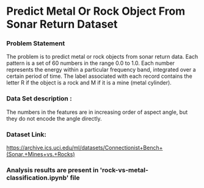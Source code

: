 # Predict Metal Or Rock Object From Sonar Return Dataset

### Problem Statement
The problem is to predict
metal or rock objects from sonar return data. Each pattern is a set of 60 numbers in the range
0.0 to 1.0. Each number represents the energy within a particular frequency band, integrated
over a certain period of time. The label associated with each record contains the letter R if
the object is a rock and M if it is a mine (metal cylinder).

### Data Set description :
The numbers in the features are in increasing order of aspect angle, but they do not encode the angle directly.
 
### Dataset Link: 
https://archive.ics.uci.edu/ml/datasets/Connectionist+Bench+(Sonar,+Mines+vs.+Rocks)

### Analysis results are present in 'rock-vs-metal-classification.ipynb' file


